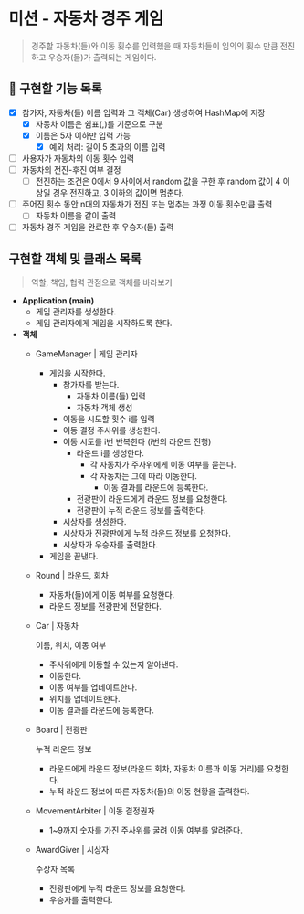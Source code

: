# **미션 - 자동차 경주 게임**

> 경주할 자동차(들)와 이동 횟수를 입력했을 때 자동차들이 임의의 횟수 만큼 전진하고 우승자(들)가 출력되는 게임이다.

## **🚀 구현할 기능 목록**

- [x]  참가자, 자동차(들) 이름 입력과 그 객체(Car) 생성하여 HashMap에 저장
    - [x]  자동차 이름은 쉼표(,)를 기준으로 구분
    - [x]  이름은 5자 이하만 입력 가능
        - [x]  예외 처리: 길이 5 초과의 이름 입력
- [ ]  사용자가 자동차의 이동 횟수 입력
- [ ]  자동차의 전진-후진 여부 결정
    - [ ]  전진하는 조건은 0에서 9 사이에서 random 값을 구한 후 random 값이 4 이상일 경우 전진하고, 3 이하의 값이면 멈춘다.
- [ ]  주어진 횟수 동안 n대의 자동차가 전진 또는 멈추는 과정 이동 횟수만큼 출력
    - [ ]  자동차 이름을 같이 출력
- [ ]  자동차 경주 게임을 완료한 후 우승자(들) 출력

## 구현할 객체 및 클래스 목록

> 역할, 책임, 협력 관점으로 객체를 바라보기

- **Application (main)**
    - 게임 관리자를 생성한다.
    - 게임 관리자에게 게임을 시작하도록 한다.
- **객체**
    - GameManager | 게임 관리자
        - 게임을 시작한다.
            - 참가자를 받는다.
                - 자동차 이름(들) 입력
                - 자동차 객체 생성
            - 이동을 시도할 횟수 i를 입력
            - 이동 결정 주사위를 생성한다.
            - 이동 시도를 i번 반복한다 (i번의 라운드 진행)
                - 라운드 i를 생성한다.
                    - 각 자동차가 주사위에게 이동 여부를 묻는다.
                    - 각 자동차는 그에 따라 이동한다.
                        - 이동 결과를 라운드에 등록한다.
                - 전광판이 라운드에게 라운드 정보를 요청한다.
                - 전광판이 누적 라운드 정보를 출력한다.
            - 시상자를 생성한다.
            - 시상자가 전광판에게 누적 라운드 정보를 요청한다.
            - 시상자가 우승자를 출력한다.
        - 게임을 끝낸다.
    - Round | 라운드, 회차
        - 자동차(들)에게 이동 여부를 요청한다.
        - 라운드 정보를 전광판에 전달한다.
    - Car | 자동차

        이름, 위치, 이동 여부

        - 주사위에게 이동할 수 있는지 알아낸다.
        - 이동한다.
        - 이동 여부를 업데이트한다.
        - 위치를 업데이트한다.
        - 이동 결과를 라운드에 등록한다.
    - Board | 전광판

        누적 라운드 정보

        - 라운드에게 라운드 정보(라운드 회차, 자동차 이름과 이동 거리)를 요청한다.
        - 누적 라운드 정보에 따른 자동차(들)의 이동 현황을 출력한다.
    - MovementArbiter | 이동 결정권자
        - 1~9까지 숫자를 가진 주사위를 굴려 이동 여부를 알려준다.
    - AwardGiver | 시상자

        수상자 목록

        - 전광판에게 누적 라운드 정보를 요청한다.
        - 우승자를 출력한다.